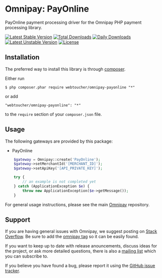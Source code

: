 # Omnipay: PayOnline
PayOnline payment processing driver for the Omnipay PHP payment processing library.

[![Latest Stable Version](https://poser.pugx.org/webtoucher/omnipay-payonline/v/stable)](https://packagist.org/packages/webtoucher/omnipay-payonline)
[![Total Downloads](https://poser.pugx.org/webtoucher/omnipay-payonline/downloads)](https://packagist.org/packages/webtoucher/omnipay-payonline)
[![Daily Downloads](https://poser.pugx.org/webtoucher/omnipay-payonline/d/daily)](https://packagist.org/packages/webtoucher/omnipay-payonline)
[![Latest Unstable Version](https://poser.pugx.org/webtoucher/omnipay-payonline/v/unstable)](https://packagist.org/packages/webtoucher/omnipay-payonline)
[![License](https://poser.pugx.org/webtoucher/omnipay-payonline/license)](https://packagist.org/packages/webtoucher/omnipay-payonline)

## Installation

The preferred way to install this library is through [composer](http://getcomposer.org/download/).

Either run

```
$ php composer.phar require webtoucher/omnipay-payonline "*"
```

or add

```
"webtoucher/omnipay-payonline": "*"
```

to the ```require``` section of your `composer.json` file.

## Usage

The following gateways are provided by this package:

* PayOnline

```php
    $gateway = Omnipay::create('PayOnline');
    $gateway->setMerchantId('[MERCHANT_ID]');
    $gateway->setApiKey('[API_PRIVATE_KEY]');

    try {
        // an example is not completed yet
    } catch (ApplicationException $e) {
        throw new ApplicationException($e->getMessage());
    }
```

For general usage instructions, please see the main [Omnipay](https://github.com/thephpleague/omnipay)
repository.

## Support

If you are having general issues with Omnipay, we suggest posting on
[Stack Overflow](http://stackoverflow.com/). Be sure to add the
[omnipay tag](http://stackoverflow.com/questions/tagged/omnipay) so it can be easily found.

If you want to keep up to date with release anouncements, discuss ideas for the project,
or ask more detailed questions, there is also a [mailing list](https://groups.google.com/forum/#!forum/omnipay) which
you can subscribe to.

If you believe you have found a bug, please report it using the [GitHub issue tracker](https://github.com/webtoucher/omnipay-payonline/issues).